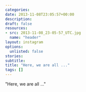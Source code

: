 ```yaml
---
categories:
date: 2013-11-08T23:05:57+00:00
description:
draft: false
resources:
- src: 2013-11-08_23-05-57_UTC.jpg
  name: "header"
layout: instagram
options:
  unlisted: false
stories:
subtitle:
title: "Here, we are all ..."
tags: []
---
```


"Here, we are all ..."
